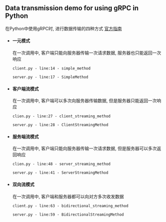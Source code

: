 ## Data transmission demo for using gRPC in Python

在Python中使用gRPC时, 进行数据传输的四种方式  [官方指南](<https://grpc.io/docs/guides/concepts/#unary-rpc>)

- #### 一元模式

  在一次调用中, 客户端只能向服务器传输一次请求数据, 服务器也只能返回一次响应

  `client.py - line:14 - simple_method`

  `server.py - line:17 - SimpleMethod`

- #### 客户端流模式

  在一次调用中, 客户端可以多次向服务器传输数据, 但是服务器只能返回一次响应

  `clien.py - line:27 - client_streaming_method `

  `server.py - line:28 - ClientStreamingMethod`

- #### 服务端流模式 

  在一次调用中, 客户端只能向服务器传输一次请求数据, 但是服务器可以多次返回响应

  `clien.py - line:48 - server_streaming_method`

  `server.py - line:41 - ServerStreamingMethod`

- #### 双向流模式

  在一次调用中, 客户端和服务器都可以向对方多次收发数据

  `client.py - line:63 - bidirectional_streaming_method`

  `server.py - line:59 - BidirectionalStreamingMethod`

